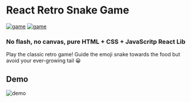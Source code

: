 # React Retro Snake Game
[![game](https://img.shields.io/badge/retro-game-green.svg)]()
[![game](https://img.shields.io/badge/react-game-blue.svg)]()
### No flash, no canvas, pure HTML + CSS + JavaScritp React Lib

  Play the classic retro game! Guide the emoji snake towards the food but avoid your ever-growing tail 😀


## Demo

![demo](https://github.com/nudelx/ReactRetroGameEmojiSnake/raw/master/readmeAssets/snakegif.gif)
